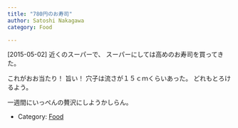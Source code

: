 ```yaml
---
title: "780円のお寿司"
author: Satoshi Nakagawa
category: Food

---
```


[2015-05-02]  近くのスーパーで、
スーパーにしては高めのお寿司を買ってきた。

 これがおお当たり！
旨い！
穴子は流さが１５ｃｍくらいあった。
どれもとろけるよう。

 一週間にいっぺんの贅沢にしようかしらん。

- Category: [Food](/categories.html#Food)

